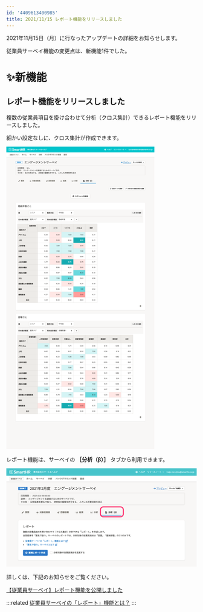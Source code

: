 ```yaml
---
id: '4409613400985'
title: 2021/11/15 レポート機能をリリースしました
---
```

2021年11月15日（月）に行なったアップデートの詳細をお知らせします。

従業員サーベイ機能の変更点は、新機能1件でした。

# ✨新機能

## レポート機能をリリースしました

複数の従業員項目を掛け合わせて分析（クロス集計）できるレポート機能をリリースしました。

細かい設定なしに、クロス集計が作成できます。

![レポート機能のイメージ画面](./a41d49ca3fa4c42574ba9c778ade5795-392x800.png)

レポート機能は、サーベイの **［分析（β）］** タブから利用できます。

![サーベイの［分析（β）］に赤枠](./survey_report.png)

詳しくは、下記のお知らせをご覧ください。

[【従業員サーベイ】レポート機能を公開しました](https://smarthr.jp/update/30267)

:::related
[従業員サーベイの「レポート」機能とは？](https://knowledge.smarthr.jp/hc/ja/articles/4406859458457)
:::
